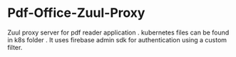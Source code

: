 # Pdf-Office-Zuul-Proxy
Zuul proxy server for pdf reader application .
kubernetes files can be found in k8s folder .
It uses firebase admin sdk for authentication using a custom filter.
